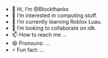 - 👋 Hi, I’m @Blockthanks
- 👀 I’m interested in computing stuff.
- 🌱 I’m currently learning Roblox Luau.
- 💞️ I’m looking to collaborate on idk.
- 📫 How to reach me ...
- 😄 Pronouns: ...
- ⚡ Fun fact: ...

<!---
Blockthanks/Blockthanks is a ✨ special ✨ repository because its `README.md` (this file) appears on your GitHub profile.
You can click the Preview link to take a look at your changes.
--->
